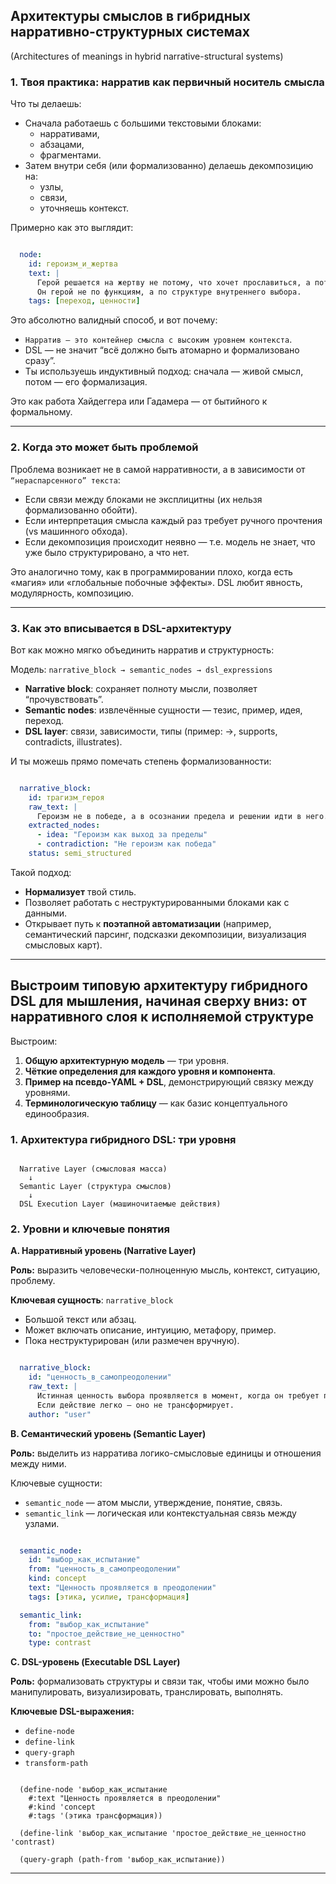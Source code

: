 ## Архитектуры смыслов в гибридных нарративно-структурных системах
(Architectures of meanings in hybrid narrative-structural systems)

### 1. Твоя практика: нарратив как первичный носитель смысла

Что ты делаешь:

 - Сначала работаешь с большими текстовыми блоками:
   - нарративами, 
   - абзацами, 
   - фрагментами.
 - Затем внутри себя (или формализованно) делаешь декомпозицию на:
   - узлы, 
   - связи, 
   - уточняешь контекст.

Примерно как это выглядит:

```yaml

  node:
    id: героизм_и_жертва
    text: |
      Герой решается на жертву не потому, что хочет прославиться, а потому что видит в этом внутреннюю необходимость.
      Он герой не по функциям, а по структуре внутреннего выбора.
    tags: [переход, ценности]

```

Это абсолютно валидный способ, и вот почему:
- `Нарратив — это контейнер смысла с высоким уровнем контекста`.
- DSL — не значит “всё должно быть атомарно и формализовано сразу”.
- Ты используешь индуктивный подход: сначала — живой смысл, потом — его формализация. 

Это как работа Хайдеггера или Гадамера — от бытийного к формальному.

---

### 2. Когда это может быть проблемой

Проблема возникает не в самой нарративности, а в зависимости от `“нераспарсенного” текста`:
- Если связи между блоками не эксплицитны (их нельзя формализованно обойти).
- Если интерпретация смысла каждый раз требует ручного прочтения (vs машинного обхода).
- Если декомпозиция происходит неявно — т.е. модель не знает, что уже было структурировано, а что нет.

Это аналогично тому, как в программировании плохо, когда есть «магия» или «глобальные побочные эффекты». DSL любит явность, модулярность, композицию.

---

### 3. Как это вписывается в DSL-архитектуру

Вот как можно мягко объединить нарратив и структурность:

Модель: `narrative_block → semantic_nodes → dsl_expressions`

- **Narrative block**: сохраняет полноту мысли, позволяет “прочувствовать”.
- **Semantic nodes**: извлечённые сущности — тезис, пример, идея, переход.
- **DSL layer**: связи, зависимости, типы (пример: ->, supports, contradicts, illustrates).

И ты можешь прямо помечать степень формализованности:

```yaml

  narrative_block:
    id: трагизм_героя
    raw_text: |
      Героизм не в победе, а в осознании предела и решении идти в него.
    extracted_nodes:
      - idea: "Героизм как выход за пределы"
      - contradiction: "Не героизм как победа"
    status: semi_structured

```

Такой подход:
- **Нормализует** твой стиль.
- Позволяет работать с неструктурированными блоками как с данными.
- Открывает путь к **поэтапной автоматизации** (например, семантический парсинг, подсказки декомпозиции, визуализация смысловых карт).

---

## Выстроим типовую архитектуру гибридного DSL для мышления, начиная сверху вниз: от нарративного слоя к исполняемой структуре

Выстроим:
1. **Общую архитектурную модель** — три уровня.
2. **Чёткие определения для каждого уровня и компонента**.
3. **Пример на псевдо-YAML + DSL**, демонстрирующий связку между уровнями.
4. **Терминологическую таблицу** — как базис концептуального единообразия.


### 1. Архитектура гибридного DSL: три уровня

```text

  Narrative Layer (смысловая масса)
    ↓
  Semantic Layer (структура смыслов)
    ↓
  DSL Execution Layer (машиночитаемые действия)

```

### 2. Уровни и ключевые понятия

**A. Нарративный уровень (Narrative Layer)**

**Роль:** выразить человечески-полноценную мысль, контекст, ситуацию, проблему.

**Ключевая сущность**: `narrative_block`

- Большой текст или абзац.
- Может включать описание, интуицию, метафору, пример.
- Пока неструктурирован (или размечен вручную).

```yaml

  narrative_block:
    id: "ценность_в_самопреодолении"
    raw_text: |
      Истинная ценность выбора проявляется в момент, когда он требует преодоления себя.
      Если действие легко — оно не трансформирует.
    author: "user"

```

**B. Семантический уровень (Semantic Layer)**

**Роль:** выделить из нарратива логико-смысловые единицы и отношения между ними.

Ключевые сущности:
- `semantic_node` — атом мысли, утверждение, понятие, связь.
- `semantic_link` — логическая или контекстуальная связь между узлами.

```yaml

  semantic_node:
    id: "выбор_как_испытание"
    from: "ценность_в_самопреодолении"
    kind: concept
    text: "Ценность проявляется в преодолении"
    tags: [этика, усилие, трансформация]

  semantic_link:
    from: "выбор_как_испытание"
    to: "простое_действие_не_ценностно"
    type: contrast

```


**C. DSL-уровень (Executable DSL Layer)**

**Роль:** формализовать структуры и связи так, чтобы ими можно было манипулировать, визуализировать, транслировать, выполнять.

**Ключевые DSL-выражения:**
- `define-node`
- `define-link`
- `query-graph`
- `transform-path`

```rkt

  (define-node 'выбор_как_испытание
    #:text "Ценность проявляется в преодолении"
    #:kind 'concept
    #:tags '(этика трансформация))

  (define-link 'выбор_как_испытание 'простое_действие_не_ценностно 'contrast)

  (query-graph (path-from 'выбор_как_испытание))

```


---



